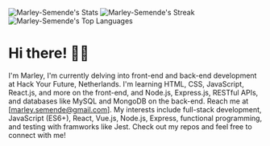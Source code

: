 ![Marley-Semende's Stats](https://github-readme-stats.vercel.app/api?username=Marley-Semende&theme=outrun&show_icons=true&hide_border=false&count_private=true)
![Marley-Semende's Streak](https://github-readme-streak-stats.herokuapp.com/?user=Marley-Semende&theme=outrun&hide_border=false)
![Marley-Semende's Top Languages](https://github-readme-stats.vercel.app/api/top-langs/?username=Marley-Semende&theme=outrun&show_icons=true&hide_border=false&layout=compact)
# Hi there! 👋🏿
I'm Marley, I'm currently delving into front-end and back-end development at Hack Your Future, Netherlands. I'm learning HTML, CSS, JavaScript, React.js, and more on the front-end, and Node.js, Express.js, RESTful APIs, and databases like MySQL and MongoDB on the back-end. Reach me at [marley.semende@gmail.com]. My interests include full-stack development, JavaScript (ES6+), React, Vue.js, Node.js, Express, functional programming, and testing with framworks like Jest. Check out my repos and feel free to connect with me!
